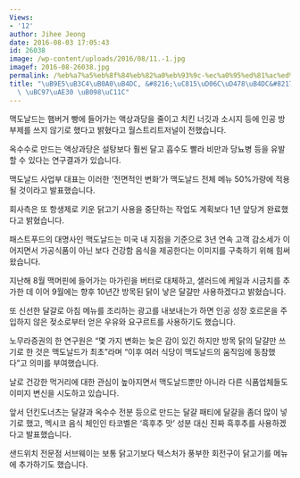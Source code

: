 ```yaml
---
Views:
- '12'
author: Jihee Jeong
date: 2016-08-03 17:05:43
id: 26038
image: /wp-content/uploads/2016/08/11.-1.jpg
imagef: 2016-08-26038.jpg
permalink: /%eb%a7%a5%eb%8f%84%eb%82%a0%eb%93%9c-%ec%a0%95%ed%81%ac%ed%91%b8%eb%93%9c-%ec%98%a4%eb%aa%85-%eb%b2%97%ea%b8%b0-%eb%82%98%ec%84%9c/
title: "\uB9E5\uB3C4\uB0A0\uB4DC, &#8216;\uC815\uD06C\uD478\uB4DC&#8217; \uC624\uBA85\
  \ \uBC97\uAE30 \uB098\uC11C"
---
```


맥도날드는 햄버거 빵에 들어가는 액상과당을 줄이고 치킨 너깃과 소시지 등에 인공 방부제를 쓰지 않기로 했다고 밝혔다고 월스트리트저널이 전했습니다.

옥수수로 만드는 액상과당은 설탕보다 훨씬 달고 흡수도 빨라 비만과 당뇨병 등을 유발할 수 있다는 연구결과가 있습니다.

맥도날드 사업부 대표는 이러한 &#8216;전면적인 변화&#8217;가 맥도날드 전체 메뉴 50%가량에 적용될 것이라고 발표했습니다.

회사측은 또 항생제로 키운 닭고기 사용을 중단하는 작업도 계획보다 1년 앞당겨 완료했다고 밝혔습니다.

패스트푸드의 대명사인 맥도날드는 미국 내 지점을 기준으로 3년 연속 고객 감소세가 이어지면서 가공식품이 아닌 보다 건강함 음식을 제공한다는 이미지를 구축하기 위해 힘써왔습니다.

지난해 8월 맥머핀에 들어가는 마가린을 버터로 대체하고, 샐러드에 케일과 시금치를 추가한 데 이어 9월에는 향후 10년간 방목된 닭이 낳은 달걀만 사용하겠다고 밝혔습니다.

또 신선한 달걀로 아침 메뉴를 조리하는 광고를 내보내는가 하면 인공 성장 호르몬을 주입하지 않은 젖소로부터 얻은 우유와 요구르트를 사용하기도 했습니다.

노무라증권의 한 연구원은 &#8220;몇 가지 변화는 늦은 감이 있긴 하지만 방목 닭의 달걀만 쓰기로 한 것은 맥도날드가 최초&#8221;라며 &#8220;이후 여러 식당이 맥도날드의 움직임에 동참했다&#8221;고 의미를 부여했습니다.

날로 건강한 먹거리에 대한 관심이 높아지면서 맥도날드뿐만 아니라 다른 식품업체들도 이미지 변신을 시도하고 있습니다.

앞서 던킨도너츠는 달걀과 옥수수 전분 등으로 만드는 달걀 패티에 달걀을 좀더 많이 넣기로 했고, 멕시코 음식 체인인 타코벨은 &#8216;흑후추 맛&#8217; 성분 대신 진짜 흑후추를 사용하겠다고 발표했습니다.

샌드위치 전문점 서브웨이는 보통 닭고기보다 텍스처가 풍부한 회전구이 닭고기를 메뉴에 추가하기도 했습니다.